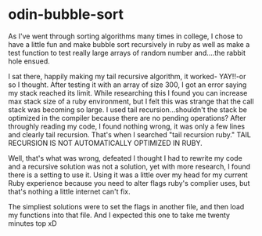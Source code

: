 # odin-bubble-sort

As I've went through sorting algorithms many times in college, I chose to have a little fun and make bubble sort recursively in ruby as well as make a test function to test really large arrays of random number and....the rabbit hole ensued.

I sat there, happily making my tail recursive algorithm, it worked- YAY!!-or so I thought. After testing it with an array of size 300, I got an error saying my stack reached its limit. While researching this I found you can increase max stack size of a ruby environment, but I felt this was strange that the call stack was becoming so large. I used tail recursion...shouldn't the stack be optimized in the compiler because there are no pending operations? After throughly reading my code, I found nothing wrong, it was only a few lines and clearly tail recursion. That's when I searched "tail recursion ruby." TAIL RECURSION IS NOT AUTOMATICALLY OPTIMIZED IN RUBY.

Well, that's what was wrong, defeated I thought I had to rewrite my code and a recursive solution was not a solution, yet with more research, I found there is a setting to use it. Using it was a little over my head for my current Ruby experience because you need to alter flags ruby's complier uses, but that's nothing a little internet can't fix.

The simpliest solutions were to set the flags in another file, and then load my functions into that file. And I expected this one to take me twenty minutes top xD
